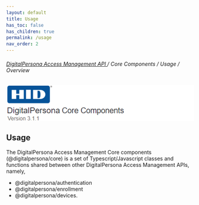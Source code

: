```yaml
---
layout: default
title: Usage
has_toc: false
has_children: true
permalink: /usage  
nav_order: 2
---
```

###### [DigitalPersona Access Management API ](https://lenhodgeman.github.io/digitalpersona-access-management-api/)/ Core Components / Usage / Overview  

![](../../docs/assets/HID-DPAM-Core.png)
## Usage

The DigitalPersona Access Management Core components  (@digitalpersona/core) is a set of Typescript/Javascript classes and functions shared between other DigitalPersona Access Management APIs, namely,

- @digitalpersona/authentication  
- @digitalpersona/enrollment
- @digitalpersona/devices.
